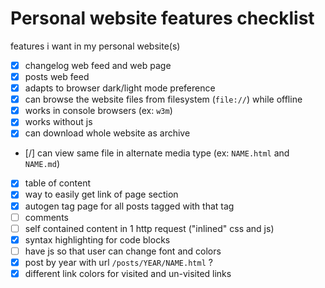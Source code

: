 # Personal website features checklist

features i want in my personal website(s)

- [X] changelog web feed and web page
- [X] posts web feed
- [X] adapts to browser dark/light mode preference
- [X] can browse the website files from filesystem (`file://`) while offline
- [X] works in console browsers (ex: `w3m`)
- [X] works without js
- [X] can download whole website as archive
- [/] can view same file in alternate media type (ex: `NAME.html` and `NAME.md`)
- [X] table of content
- [X] way to easily get link of page section
- [X] autogen tag page for all posts tagged with that tag
- [ ] comments
- [ ] self contained content in 1 http request ("inlined" css and js)
- [X] syntax highlighting for code blocks
- [ ] have js so that user can change font and colors
- [X] post by year with url `/posts/YEAR/NAME.html` ?
- [X] different link colors for visited and un-visited links
